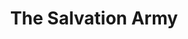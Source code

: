 ---
title: "The Salvation Army"
url: /edinburgh/the-salvation-army-earl-grey-street/
shop: charity
---